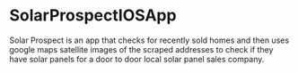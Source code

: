 # SolarProspectIOSApp
Solar Prospect is an app that checks for recently sold homes and then uses google maps satellite images of the scraped addresses to check if they have solar panels for a door to door local solar panel sales company.
